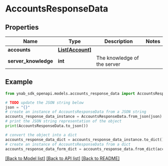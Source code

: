# AccountsResponseData


## Properties

Name | Type | Description | Notes
------------ | ------------- | ------------- | -------------
**accounts** | [**List[Account]**](Account.md) |  | 
**server_knowledge** | **int** | The knowledge of the server | 

## Example

```python
from ynab_sdk_openapi.models.accounts_response_data import AccountsResponseData

# TODO update the JSON string below
json = "{}"
# create an instance of AccountsResponseData from a JSON string
accounts_response_data_instance = AccountsResponseData.from_json(json)
# print the JSON string representation of the object
print(AccountsResponseData.to_json())

# convert the object into a dict
accounts_response_data_dict = accounts_response_data_instance.to_dict()
# create an instance of AccountsResponseData from a dict
accounts_response_data_form_dict = accounts_response_data.from_dict(accounts_response_data_dict)
```
[[Back to Model list]](../README.md#documentation-for-models) [[Back to API list]](../README.md#documentation-for-api-endpoints) [[Back to README]](../README.md)


